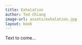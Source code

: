 ```yaml
---
title: Exhalation
author: Ted Chiang
image-url: assets/exhalation.jpg
layout: book
---
```



Text to come...